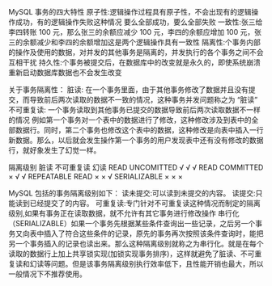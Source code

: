 MySQL 事务的四大特性
原子性:逻辑操作过程具有原子性，不会出现有的逻辑操作成功，有的逻辑操作失败这种情况
要么全部成功，要么全部失败
一致性:张三给李四转账 100 元，那么张三的余额应减少 100 元，李四的余额应增加 100 元，张三的余额减少和李四的余额增加这是两个逻辑操作具有一致性
隔离性:个事务内部的操作及使用的数据，对并发的其他事务是隔离的，并发执行的各个事务之间不会互相干扰
持久性:个事务被提交后，在数据库中的改变就是永久的，即使系统崩溃重新启动数据库数据也不会发生改变

关于事务隔离性：
脏读: 在一个事务里面，由于其他事务修改了数据并且没有提交，而导致前后两次读取的数据不一致的情况，这种事务并发问题称之为 “脏读”
不可重复读: 一个事务读取到其他事务已提交的数据导致前后两次读取数据不一样的情况
例如第一个事务对一个表中的数据进行了修改，这种修改涉及到表中的全部数据行。同时，第二个事务也修改这个表中的数据，这种修改是向表中插入一行新数据。那么，以后就会发生操作第一个事务的用户发现表中还有没有修改的数据行，就好象发生了幻觉一样。

隔离级别	    脏读	  不可重复读	幻读
READ UNCOMITTED	√	      √	          √
READ COMMITTED	×	      √	          √
REPEATABLE READ	×	      ×	          √
SERIALIZABLE	×	      ×	          ×

MySQL 包括的事务隔离级别如下：
读未提交:可以读到未提交的内容。
读提交:只能读到已经提交了的内容。
可重复读:专门针对不可重复读这种情况而制定的隔离级别,如果有事务正在读取数据，就不允许有其它事务进行修改操作
串行化（SERIALIZABLE）如果一个事务先根据某些条件查询出一些记录，之后另一个事务又向表中插入了符合这些条件的记录，原先的事务再次按照该条件查询时，能把另一个事务插入的记录也读出来。那么这种隔离级别就称之为串行化。就是在每个读取的数据行上加上共享锁实现(加锁实现事务排序)，这样就避免了脏读、不可重复读和幻读等问题。但是该事务隔离级别执行效率低下，且性能开销也最大，所以一般情况下不推荐使用。



